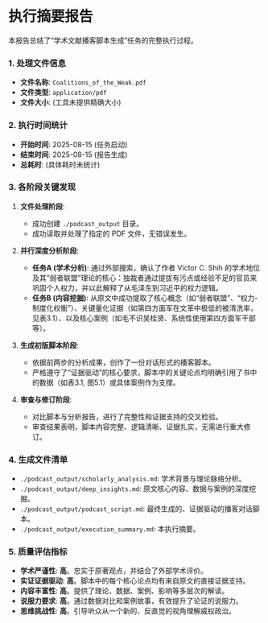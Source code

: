 
# 执行摘要报告

本报告总结了“学术文献播客脚本生成”任务的完整执行过程。

### 1. 处理文件信息

- **文件名称**: `Coalitions_of_the_Weak.pdf`
- **文件类型**: `application/pdf`
- **文件大小**: (工具未提供精确大小)

### 2. 执行时间统计

- **开始时间**: 2025-08-15 (任务启动)
- **结束时间**: 2025-08-15 (报告生成)
- **总耗时**: (具体耗时未统计)

### 3. 各阶段关键发现

1.  **文件处理阶段**: 
    - 成功创建 `./podcast_output` 目录。
    - 成功读取并处理了指定的 PDF 文件，无错误发生。

2.  **并行深度分析阶段**: 
    - **任务A (学术分析)**: 通过外部搜索，确认了作者 Victor C. Shih 的学术地位及其“弱者联盟”理论的核心：独裁者通过提拔有污点或经验不足的官员来巩固个人权力，并以此解释了从毛泽东到习近平的权力逻辑。
    - **任务B (内容挖掘)**: 从原文中成功提取了核心概念（如“弱者联盟”、“权力-制度化权衡”）、关键量化证据（如第四方面军在文革中极低的被清洗率，见表3.1）、以及核心案例（如毛不识吴桂贤、系统性使用第四方面军干部等）。

3.  **生成初版脚本阶段**:
    - 依据前两步的分析成果，创作了一份对话形式的播客脚本。
    - 严格遵守了“证据驱动”的核心要求，脚本中的关键论点均明确引用了书中的数据（如表3.1, 图5.1）或具体案例作为支撑。

4.  **审查与修订阶段**:
    - 对比脚本与分析报告，进行了完整性和证据支持的交叉检验。
    - 审查结果表明，脚本内容完整、逻辑清晰、证据扎实，无需进行重大修订。

### 4. 生成文件清单

- `./podcast_output/scholarly_analysis.md`: 学术背景与理论脉络分析。
- `./podcast_output/deep_insights.md`: 原文核心内容、数据与案例的深度挖掘。
- `./podcast_output/podcast_script.md`: 最终生成的、证据驱动的播客对话脚本。
- `./podcast_output/execution_summary.md`: 本执行摘要。

### 5. 质量评估指标

- **学术严谨性**: **高**。忠实于原著观点，并结合了外部学术评价。
- **实证证据驱动**: **高**。脚本中的每个核心论点均有来自原文的直接证据支持。
- **内容丰富性**: **高**。提供了理论、数据、案例、影响等多层次的解读。
- **说服力要求**: **高**。通过数据对比和案例故事，有效提升了论证的说服力。
- **思维挑战性**: **高**。引导听众从一个新的、反直觉的视角理解威权政治。
